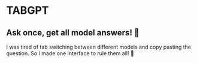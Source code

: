 # TABGPT
## Ask once, get all model answers! 🤖
I was tired of tab switching between different models and copy pasting the question.
So I made one interface to rule them all! 🧙

